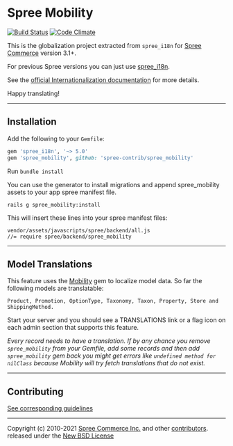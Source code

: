 # Spree Mobility

[![Build Status](https://travis-ci.org/spree-contrib/spree_mobility.svg?branch=master)](https://travis-ci.org/spree-contrib/spree_mobility)
[![Code Climate](https://codeclimate.com/github/spree-contrib/spree_mobility/badges/gpa.svg)](https://codeclimate.com/github/spree-contrib/spree_mobility)

This is the globalization project extracted from `spree_i18n` for [Spree Commerce][1] version 3.1+.

For previous Spree versions you can just use [spree_i18n][2].

See the [official Internationalization documentation][2] for more details.

Happy translating!

---

## Installation

Add the following to your `Gemfile`:

```ruby
gem 'spree_i18n', '~> 5.0'
gem 'spree_mobility', github: 'spree-contrib/spree_mobility'
```

Run `bundle install`

You can use the generator to install migrations and append spree_mobility assets to
your app spree manifest file.

    rails g spree_mobility:install

This will insert these lines into your spree manifest files:

```
vendor/assets/javascripts/spree/backend/all.js
//= require spree/backend/spree_mobility
```

---

## Model Translations

This feature uses the [Mobility][3] gem to localize model data.
So far the following models are translatable:

    Product, Promotion, OptionType, Taxonomy, Taxon, Property, Store and ShippingMethod.

Start your server and you should see a TRANSLATIONS link or a flag icon on each
admin section that supports this feature.

*Every record needs to have a translation. If by any chance you remove `spree_mobility`
from your Gemfile, add some records and then add `spree_mobility` gem back you might get
errors like ``undefined method for nilClass`` because Mobility will try fetch
translations that do not exist.*

---

## Contributing

[See corresponding guidelines][7]

---

Copyright (c) 2010-2021 [Spree Commerce Inc.][1] and other [contributors][5]. released under the [New BSD License][6]

[1]: http://spreecommerce.org
[2]: http://guides.spreecommerce.org/developer/i18n.html
[3]: https://github.com/shioyama/mobility
[5]: https://github.com/spree-contrib/spree_mobility/graphs/contributors
[6]: https://github.com/spree-contrib/spree_mobility/blob/master/LICENSE.md
[7]: https://github.com/spree-contrib/spree_mobility/blob/master/CONTRIBUTING.md
[8]: https://github.com/spree-contrib/spree_i18n
